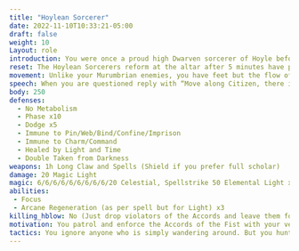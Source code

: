 ```yaml
---
title: "Hoylean Sorcerer"
date: 2022-11-10T10:33:21-05:00
draft: false
weight: 10
Layout: role
introduction: You were once a proud high Dwarven sorcerer of Hoyle before its last destruction. The war in Murumbria has been raging for years out of the sight of this realm, but you have been perfecting your arts for what is to come. You were lured in by avarice when an auction of Magic Items was being hosted near Hoyle. When you arrived, it was an ambush by the Bloody Fist. Now by the Ritual of the Changed Ones, you are under their command, soldiers in a different war now but solider none the less. You enforce the Accords of the Fist upon Stonewood as per your overlords
reset: The Hoylean Sorcerers reform at the altar after 5 minutes have passed and their necklace have powered back up.
movement: Unlike your Murumbrian enemies, you have feet but the flow of time in this transformed state has prevented you from quick movement. You walk at a steady pace and will not increase since Time is warped around you-Move very robotically.  Make your body turns and head movements very slow and robotic while you are patrolling. 
speech: When you are questioned reply with “Move along Citizen, there is Law to be upheld.” When you are engaged in combat reply with “Violators of the Accords shall be subjected to suffering!”
body: 250
defenses: 
  - No Metabolism
  - Phase x10
  - Dodge x5
  - Immune to Pin/Web/Bind/Confine/Imprison
  - Immune to Charm/Command
  - Healed by Light and Time
  - Double Taken from Darkness
weapons: 1h Long Claw and Spells (Shield if you prefer full scholar)
damage: 20 Magic Light
magic: 6/6/6/6/6/6/6/6/6/20 Celestial, Spellstrike 50 Elemental Light x10, 50 Elemental Light x10, 40 Elemental Light x10, Arcane Paralysis x5, Arcane Imprison x5, Arcane Confine x5, 300 Light Elemental Light Pool upon spawn
abilities: 
 - Focus
 - Arcane Regeneration (as per spell but for Light) x3
killing_hblow: No (Just drop violators of the Accords and leave them for Bloody Fist to collect)
motivation: You patrol and enforce the Accords of the Fist with your very being. Nothing is more important than this. You operate like a machine for these laws. It is very simple when someone breaks an Accord, you should punish them without mercy and swiftly. They programed your mind like a Golem but left a sentient mind inside albeit transformed into Hoylean Light Zealot, your orders are clear, protect the city and uphold the Accords, maybe one day they will release you from this prison…
tactics: You ignore anyone who is simply wandering around. But you hunt down any violators of the Accords. You will beat them without mercy into the ground and leave them for the Bloody Fist.
---
```




















